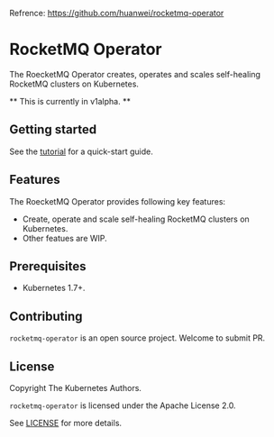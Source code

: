 Refrence: https://github.com/huanwei/rocketmq-operator

# RocketMQ Operator

The RoecketMQ Operator creates, operates and scales self-healing RocketMQ clusters on Kubernetes.

** This is currently in v1alpha. **

## Getting started

See the [tutorial](docs/tutorial.md) for a quick-start guide.

## Features

The RoecketMQ Operator provides following key features:

- Create, operate and scale self-healing RocketMQ clusters on Kubernetes.
- Other featues are WIP.

## Prerequisites 

* Kubernetes 1.7+.

## Contributing 

`rocketmq-operator` is an open source project. Welcome to submit PR.

## License

Copyright The Kubernetes Authors.

`rocketmq-operator` is licensed under the Apache License 2.0. 

See [LICENSE](LICENSE) for more details.

